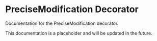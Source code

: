 # PreciseModification Decorator

Documentation for the PreciseModification decorator.

This documentation is a placeholder and will be updated in the future.
